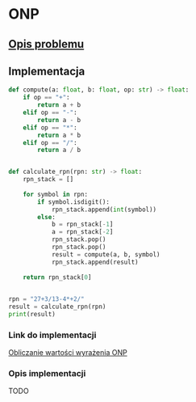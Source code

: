 # ONP

## [Opis problemu](../../../../algorithms/text/odwrotna-notacja-polska.md)


## Implementacja

```python
def compute(a: float, b: float, op: str) -> float:
	if op == "+":
		return a + b
	elif op == "-":
		return a - b
	elif op == "*":
		return a * b
	elif op == "/":
		return a / b


def calculate_rpn(rpn: str) -> float:
	rpn_stack = []
	
	for symbol in rpn:
		if symbol.isdigit():
			rpn_stack.append(int(symbol))
		else:
			b = rpn_stack[-1]
			a = rpn_stack[-2]
			rpn_stack.pop()
			rpn_stack.pop()
			result = compute(a, b, symbol)
			rpn_stack.append(result)
				
	return rpn_stack[0]
	

rpn = "27+3/13-4*+2/"
result = calculate_rpn(rpn)
print(result)
```

### Link do implementacji

[Obliczanie wartości wyrażenia ONP](https://ideone.com/RuReCs)

### Opis implementacji

TODO
